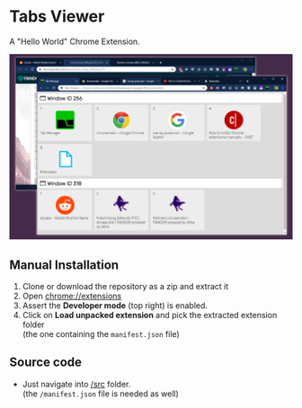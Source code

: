 # Tabs Viewer
A "Hello World" Chrome Extension.

![Tabs Viewer Chrome Extension preview](docs/preview.png?raw=true "Tabs Viewer Chrome Extension preview")

## Manual Installation
1. Clone or download the repository as a zip and extract it 
2. Open [chrome://extensions](chrome://extensions)
3. Assert the **Developer mode** (top right) is enabled.
4. Click on **Load unpacked extension** and pick the extracted extension folder  
   (the one containing the `manifest.json` file)

## Source code
- Just navigate into [/src](src) folder.  
  (the `/manifest.json` file is needed as well)
